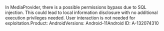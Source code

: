 In MediaProvider, there is a possible permissions bypass due to SQL injection. This could lead to local information disclosure with no additional execution privileges needed. User interaction is not needed for exploitation.Product: AndroidVersions: Android-11Android ID: A-132074310